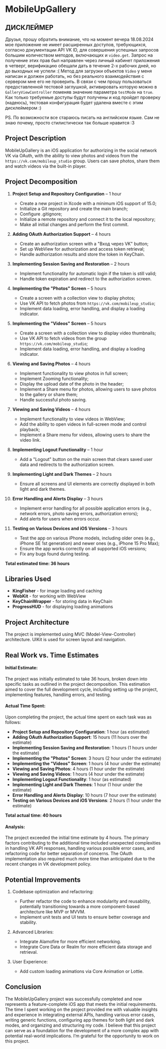 # MobileUpGallery

## ДИСКЛЕЙМЕР
Друзья, прошу обратить внимание, что на момент вечера 18.08.2024 мое приложение не имеет расширенных доступов, требующихся, согласно документации API VK ID, для совершения успешных запросов большим количеством методов, включающих и `video.get`. Запрос на получение этих прав был направлен через личный кабинет приложения в четверг, верификацию обещали дать в течение 2-х рабочих дней, но до выходных не успели :(
Метод для загрузки объектов `Video` у меня написан и должен работать, но без реального взаимодействия с сервером мне его не проверить. В связи с чем прошу пользоваться предоставленной тестовой заглушкой, активировать которую можно в `GalleryViewController` поменяв значение параметра `testMode` на `true`. Как только требуемые доступы будут получены и код пройдет проверку (надеюсь), тестовая конфигурация будет удалена вместе с этим дисклеймером :)

PS. По возможности все стараюсь писать на английском языке. Сам не знаю почему, просто стилистически так больше нравится :З

## Project Description
MobileUpGallery is an iOS application for authorizing in the social network VK via OAuth, with the ability to view photos and videos from the `https://vk.com/mobileup_studio` group. Users can save photos, share them and watch videos via the built-in player.

## Project Decomposition
1. **Project Setup and Repository Configuration** – 1 hour
    - Create a new project in Xcode with a minimum iOS support of 15.0;
    - Initialize a Git repository and create the main branch;
    - Configure .gitignore;
    - Initialize a remote repository and connect it to the local repository;
    - Make all initial changes and perform the first commit.
  
2. **Adding OAuth Authorization Support** – 4 hours
    - Create an authorization screen with a "Вход через VK" button;
    - Set up WebView for authorization and access token retrieval;
    - Handle authorization results and store the token in KeyChain.

3. **Implementing Session Saving and Restoration** – 2 hours
    - Implement functionality for automatic login if the token is still valid;
    - Handle token expiration and redirect to the authorization screen.

4. **Implementing the "Photos" Screen** – 5 hours
    - Create a screen with a collection view to display photos;
    - Use VK API to fetch photos from `https://vk.com/mobileup_studio`;
    - Implement data loading, error handling, and display a loading indicator.

5. **Implementing the "Videos" Screen** – 5 hours
    - Create a screen with a collection view to display video thumbnails;
    - Use VK API to fetch videos from the group `https://vk.com/mobileup_studio`;
    - Implement data loading, error handling, and display a loading indicator.

6. **Viewing and Saving Photos** – 4 hours
    - Implement functionality to view photos in full screen;
    - Implement Zooming functionality;
    - Display the upload date of the photo in the header;
    - Implement a Share menu for photos, allowing users to save photos to the gallery or share them;
    - Handle successful photo saving.

7. **Viewing and Saving Videos** – 4 hours
    - Implement functionality to view videos in WebView;
    - Add the ability to open videos in full-screen mode and control playback;
    - Implement a Share menu for videos, allowing users to share the video link.

8. **Implementing Logout Functionality** – 1 hour
    - Add a "Logout" button on the main screen that clears saved user data and redirects to the authorization screen.

9. **Implementing Light and Dark Themes** – 2 hours
    - Ensure all screens and UI elements are correctly displayed in both light and dark themes.

10. **Error Handling and Alerts Display** – 3 hours
    - Implement error handling for all possible application errors (e.g., network errors, photo saving errors, authorization errors);
    - Add alerts for users when errors occur.

11. **Testing on Various Devices and iOS Versions** – 3 hours
    - Test the app on various iPhone models, including older ones (e.g., iPhone SE 1st generation) and newer ones (e.g., iPhone 15 Pro Max);
    - Ensure the app works correctly on all supported iOS versions;
    - Fix any bugs found during testing.
   
**Total estimated time: 36 hours**

## Libraries Used
- **KingFisher** - for image loading and caching
- **WebKit** - for working with WebView
- **KeyChainWrapper** - for storing data in KeyChain
- **ProgressHUD** - for displaying loading animations

## Project Architecture
The project is implemented using MVC (Model-View-Controller) architecture. UIKit is used for screen layout and navigation.

## Real Work vs. Time Estimates
#### Initial Estimate:

The project was initially estimated to take 36 hours, broken down into specific tasks as outlined in the project decomposition. This estimation aimed to cover the full development cycle, including setting up the project, implementing features, handling errors, and testing.

#### Actual Time Spent:
Upon completing the project, the actual time spent on each task was as follows:
- **Project Setup and Repository Configuration**: 1 hour (as estimated)
- **Adding OAuth Authorization Support**: 15 hours (11 hours over the estimate)
- **Implementing Session Saving and Restoration**: 1 hours (1 hours under the estimate)
- **Implementing the "Photos" Screen**: 3 hours (2 hour under the estimate)
- **Implementing the "Videos" Screen**: 1 hours (4 hour under the estimate)
- **Viewing and Saving Photos**: 4 hours (1 hour under the estimate)
- **Viewing and Saving Videos**: 1 hours (4 hour under the estimate)
- **Implementing Logout Functionality**: 1 hour (as estimated)
- **Implementing Light and Dark Themes**: 1 hour (1 hour under the estimate)
- **Error Handling and Alerts Display**: 10 hours (7 hour over the estimate)
- **Testing on Various Devices and iOS Versions**: 2 hours (1 hour under the estimate)

**Total actual time: 40 hours**

#### Analysis:
The project exceeded the initial time estimate by 4 hours. The primary factors contributing to the additional time included unexpected complexities in handling VK API responses, handling various possible error cases, and refactoring code for better separation of concerns. The OAuth implementation also required much more time than anticipated due to the recent changes in VK development policy.

## Potential Improvements
1. Codebase optimization and refactoring:
    - Further refactor the code to enhance modularity and reusability, potentially transitioning towards a more component-based architecture like MVP or MVVM.
    - Implement unit tests and UI tests to ensure better coverage and stability.

2. Advanced Libraries:
    - Integrate Alamofire for more efficient networking.
    - Integrate Core Data or Realm for more efficient data storage and retrieval.

3. User Experience:
    - Add custom loading animations via Core Animation or Lottie.

## Conclusion
The MobileUpGallery project was successfully completed and now represents a feature-complete iOS app that meets the initial requirements. The time I spent working on the project provided me with valuable insights and experience in integrating external APIs, handling various error cases, writing generic functions, configuring app themes for both light and dark modes, and organizing and structuring my code. I believe that this project can serve as a foundation for the development of a more complex app with potential real-world implications. I’m grateful for the opportunity to work on this project.
